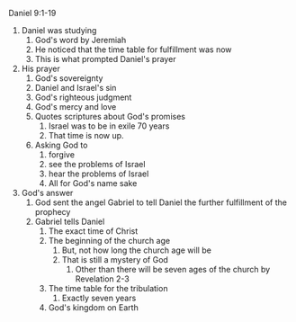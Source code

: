 Daniel 9:1-19

1. Daniel was studying
	1. God's word by Jeremiah
	2. He noticed that the time table for fulfillment was now
	3. This is what prompted Daniel's prayer
2. His prayer
	1. God's sovereignty
	2. Daniel and Israel's sin
	3. God's righteous judgment
	4. God's mercy and love
	5. Quotes scriptures about God's promises
		1. Israel was to be in exile 70 years
		2. That time is now up.
	6. Asking God to 
		1. forgive
		2. see the problems of Israel
		3. hear the problems of Israel
		4. All for God's name sake
3. God's answer
	1. God sent the angel Gabriel to tell Daniel the further fulfillment of the prophecy
	2. Gabriel tells Daniel 
		1. The exact time of Christ
		2. The beginning of the church age
			1. But, not how long the church age will be
			2. That is still a mystery of God 
				1. Other than there will be seven ages of the church by Revelation 2-3
		3. The time table for the tribulation 
			1. Exactly seven years
		4. God's kingdom on Earth